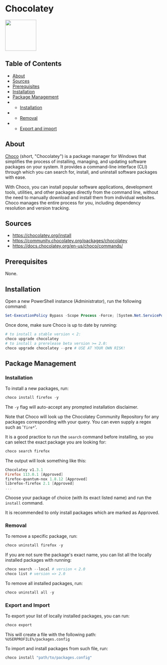 # Chocolatey

<img src='https://upload.wikimedia.org/wikipedia/commons/b/b0/Chocolatey_icon.png' height='100px'><img>

## Table of Contents

* [About](#about)
* [Sources](#sources)
* [Prerequisites](#prerequisites)
* [Installation](#choco-installation)
* [Package Management](#package-management)
* * [Installation](#package-installation)
* * [Removal](#package-removal)
* * [Export and import](#export-and-import)


## About

[Choco](https://chocolatey.org/) (short, "Chocolatey") is a package manager for Windows that simplifies the process of installing, managing, and updating software packages on your system. It provides a command-line interface (CLI) through which you can search for, install, and uninstall software packages with ease.

With Choco, you can install popular software applications, development tools, utilities, and other packages directly from the command line, without the need to manually download and install them from individual websites. Choco manages the entire process for you, including dependency resolution and version tracking.


## Sources
* https://chocolatey.org/install
* https://community.chocolatey.org/packages/chocolatey
* https://docs.chocolatey.org/en-us/choco/commands/

## Prerequisites
None.


## Installation <!-- choco-installation -->
Open a new PowerShell instance (Administrator), run the following command:

```powershell
Set-ExecutionPolicy Bypass -Scope Process -Force; [System.Net.ServicePointManager]::SecurityProtocol = [System.Net.ServicePointManager]::SecurityProtocol -bor 3072; iex ((New-Object System.Net.WebClient).DownloadString('https://community.chocolatey.org/install.ps1'))
```

Once done, make sure Choco is up to date by running:

```powershell
# to install a stable version < 2:
choco upgrade chocolatey
# to install a prerelease beta version >= 2.0:
choco upgrade chocolatey --pre # USE AT YOUR OWN RISK!
```

## Package Management

### Installation <!-- package-installation -->

To install a new packages, run:
```powershell
choco install firefox -y
```

The `-y` flag will auto-accept any prompted installation disclaimer.

Note that Choco will look up the Chocolatey Community Repository for any packages corresponding with your query. You can even supply a regex such as '`fire*`'.

It is a good practice to run the `search` command before installing, so you can select the exact package you are looking for:
```powershell
choco search firefox
```

The output will look something like this:
```PowerShell
Chocolatey v1.3.1
Firefox 113.0.1 [Approved]
firefox-quantum-nox 1.8.12 [Approved]
librefox-firefox 2.1 [Approved]
...
```

Choose your package of choice (with its exact listed name) and run the `install` command.

It is recommended to only install packages which are marked as Approved.

### Removal <!-- package-removal -->

To remove a specific package, run:
```powershell
choco uninstall firefox -y
```

If you are not sure the package's exact name, you can list all the locally installed packages with running:
```powershell
choco search --local # version < 2.0
choco list # version => 2.0
```

To remove all installed packages, run:
```powershell
choco uninstall all -y
```

### Export and Import

To export your list of locally installed packages, you can run:
```powershell
choco export
```

This will create a file with the following path: `%USERPROFILE%/packages.config`

To import and install packages from such file, run:
```powershell
choco install "path/to/packages.config"
```

